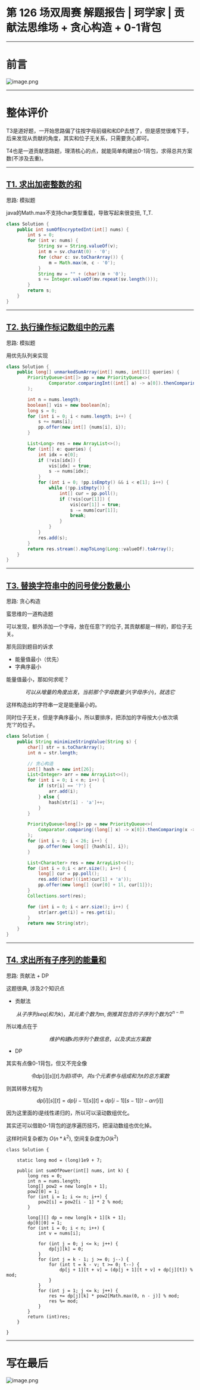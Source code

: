 # 第 126 场双周赛 解题报告 | 珂学家 | 贡献法思维场 + 贪心构造 + 0-1背包

----

# 前言

![image.png](https://pic.leetcode.cn/1710605287-PnZAAV-image.png)



---


# 整体评价

T3是道好题，一开始思路偏了往按字母前缀和和DP去想了，但是感觉很难下手，后来发现从贡献的角度，其实和位子无关系，只需要贪心即可。

T4也是一道贡献思路题，理清核心的点，就能简单构建出0-1背包，求得总共方案数(不涉及去重)。

----

## [T1. 求出加密整数的和](https://leetcode.cn/contest/biweekly-contest-126/problems/find-the-sum-of-encrypted-integers/)

思路: 模拟题

java的Math.max不支持char类型重载，导致写起来很变扭, T_T.

```java []
class Solution {
    public int sumOfEncryptedInt(int[] nums) {
        int s = 0;
        for (int v: nums) {
            String sv = String.valueOf(v);
            int m = sv.charAt(0) - '0';
            for (char c: sv.toCharArray()) {
                m = Math.max(m, c - '0');
            }
            String mv = "" + (char)(m + '0');
            s += Integer.valueOf(mv.repeat(sv.length()));
        }
        return s;
    }
}
```

---

## [T2. 执行操作标记数组中的元素](https://leetcode.cn/contest/biweekly-contest-126/problems/mark-elements-on-array-by-performing-queries/)

思路: 模拟题

用优先队列来实现

```java []
class Solution {
    public long[] unmarkedSumArray(int[] nums, int[][] queries) {
        PriorityQueue<int[]> pp = new PriorityQueue<>(
                Comparator.comparingInt((int[] a) -> a[0]).thenComparingInt(a -> a[1])
        );

        int n = nums.length;
        boolean[] vis = new boolean[n];
        long s = 0;
        for (int i = 0; i < nums.length; i++) {
            s += nums[i];
            pp.offer(new int[] {nums[i], i});
        }

        List<Long> res = new ArrayList<>();
        for (int[] e: queries) {
            int idx = e[0];
            if (!vis[idx]) {
                vis[idx] = true;
                s -= nums[idx];
            }
            for (int i = 0; !pp.isEmpty() && i < e[1]; i++) {
                while (!pp.isEmpty()) {
                    int[] cur = pp.poll();
                    if (!vis[cur[1]]) {
                        vis[cur[1]] = true;
                        s -= nums[cur[1]];
                        break;
                    }
                }
            }
            res.add(s);
        }
        return res.stream().mapToLong(Long::valueOf).toArray();
    }
}
```

---

## [T3. 替换字符串中的问号使分数最小](https://leetcode.cn/contest/biweekly-contest-126/problems/replace-question-marks-in-string-to-minimize-its-value/)

思路: 贪心构造

蛮思维的一道构造题

可以发现，额外添加一个字母，放在任意'?'的位子, 其贡献都是一样的，即位子无关。

那先回到题目的诉求

- 能量值最小（优先）
- 字典序最小

能量值最小，那如何求呢？

$$可以从增量的角度出发，当前那个字母数量少(字母序小)，就选它$$

这样构造出的字符串一定是能量最小的。

同时位子无关，但是字典序最小，所以要排序，把添加的字母按大小依次填充'?'的位子。

```java []
class Solution {
    public String minimizeStringValue(String s) {
        char[] str = s.toCharArray();
        int n = str.length;

        // 贪心构造
        int[] hash = new int[26];
        List<Integer> arr = new ArrayList<>();
        for (int i = 0; i < n; i++) {
            if (str[i] == '?') {
                arr.add(i);
            } else {
                hash[str[i] - 'a']++;
            }
        }

        PriorityQueue<long[]> pp = new PriorityQueue<>(
            Comparator.comparing((long[] x) -> x[0]).thenComparing(x -> x[1])
        );
        for (int i = 0; i < 26; i++) {
            pp.offer(new long[] {hash[i], i});
        }

        List<Character> res = new ArrayList<>();
        for (int i = 0;i < arr.size(); i++) {
            long[] cur = pp.poll();
            res.add((char)((int)cur[1] + 'a'));
            pp.offer(new long[] {cur[0] + 1l, cur[1]});
        }
        Collections.sort(res);

        for (int i = 0; i < arr.size(); i++) {
            str[arr.get(i)] = res.get(i);
        }
        return new String(str);
    }
}
```



----

## [T4. 求出所有子序列的能量和](https://leetcode.cn/contest/biweekly-contest-126/problems/find-the-sum-of-the-power-of-all-subsequences/)


思路: 贡献法 + DP

这题很典, 涉及2个知识点

- 贡献法

$$从子序列seq(和为k)，其元素个数为m, 倒推其包含的子序列个数为 2^{n - m}$$

所以难点在于

$$维护构建k的序列个数信息，以及求出方案数$$

- DP

其实有点像0-1背包，但又不完全像


$$令dp[i][s][t]为前i项中，共s个元素参与组成和为t的总方案数$$

则其转移方程为


$$dp[i][s][t] = dp[i - 1][s][t] + dp[i - 1][s - 1][t - arr[i]]$$

因为这里面的i是线性递归的，所以可以滚动数组优化。


其实还可以借助0-1背包的逆序遍历技巧，把滚动数组也优化掉。

这样时间复杂都为 $O(n*k^2)$, 空间复杂度为$O(k^2)$

```java[]
class Solution {

    static long mod = (long)1e9 + 7;

    public int sumOfPower(int[] nums, int k) {
        long res = 0;
        int n = nums.length;
        long[] pow2 = new long[n + 1];
        pow2[0] = 1;
        for (int i = 1; i <= n; i++) {
            pow2[i] = pow2[i - 1] * 2 % mod;
        }

        long[][] dp = new long[k + 1][k + 1];
        dp[0][0] = 1;
        for (int i = 0; i < n; i++) {
            int v = nums[i];

            for (int j = 0; j <= k; j++) {
                dp[j][k] = 0;
            }
            for (int j = k - 1; j >= 0; j--) {
                for (int t = k - v; t >= 0; t--) {
                    dp[j + 1][t + v] = (dp[j + 1][t + v] + dp[j][t]) % mod;
                }
            }
            for (int j = 1; j <= k; j++) {
                res += dp[j][k] * pow2[Math.max(0, n - j)] % mod;
                res %= mod;
            }
        }
        return (int)res;
    }

}
```

---

# 写在最后

![image.png](https://pic.leetcode.cn/1710605272-pnPLoh-image.png)
